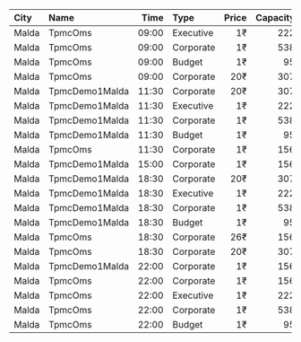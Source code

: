 | City  | Name           |  Time | Type      | Price | Capacity | Booked |
| :---- | :------------- | ----: | :-------- | ----: | -------: | -----: |
| Malda | TpmcOms        | 09:00 | Executive |    1₹ |      222 |    143 |
| Malda | TpmcOms        | 09:00 | Corporate |    1₹ |      538 |    100 |
| Malda | TpmcOms        | 09:00 | Budget    |    1₹ |       95 |     32 |
| Malda | TpmcOms        | 09:00 | Corporate |   20₹ |      307 |     69 |
| Malda | TpmcDemo1Malda | 11:30 | Corporate |   20₹ |      307 |     69 |
| Malda | TpmcDemo1Malda | 11:30 | Executive |    1₹ |      222 |    143 |
| Malda | TpmcDemo1Malda | 11:30 | Corporate |    1₹ |      538 |    100 |
| Malda | TpmcDemo1Malda | 11:30 | Budget    |    1₹ |       95 |     32 |
| Malda | TpmcOms        | 11:30 | Corporate |    1₹ |      156 |     26 |
| Malda | TpmcDemo1Malda | 15:00 | Corporate |    1₹ |      156 |     26 |
| Malda | TpmcDemo1Malda | 18:30 | Corporate |   20₹ |      307 |     69 |
| Malda | TpmcDemo1Malda | 18:30 | Executive |    1₹ |      222 |    143 |
| Malda | TpmcDemo1Malda | 18:30 | Corporate |    1₹ |      538 |    100 |
| Malda | TpmcDemo1Malda | 18:30 | Budget    |    1₹ |       95 |     32 |
| Malda | TpmcOms        | 18:30 | Corporate |   26₹ |      156 |     26 |
| Malda | TpmcOms        | 18:30 | Corporate |   20₹ |      307 |     69 |
| Malda | TpmcDemo1Malda | 22:00 | Corporate |    1₹ |      156 |     26 |
| Malda | TpmcOms        | 22:00 | Corporate |    1₹ |      156 |     26 |
| Malda | TpmcOms        | 22:00 | Executive |    1₹ |      222 |    143 |
| Malda | TpmcOms        | 22:00 | Corporate |    1₹ |      538 |    100 |
| Malda | TpmcOms        | 22:00 | Budget    |    1₹ |       95 |     32 |